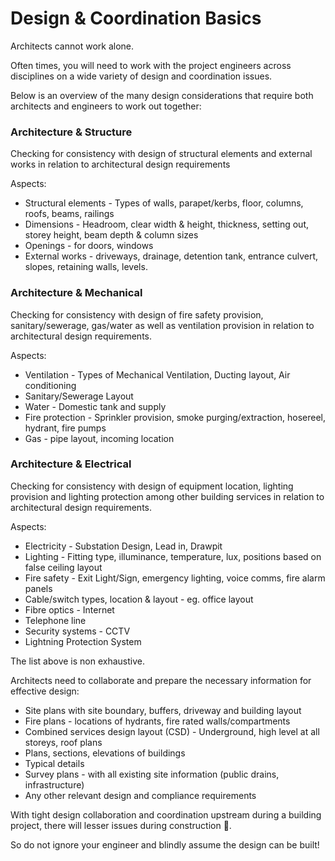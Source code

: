 # Design & Coordination Basics

Architects cannot work alone.

Often times, you will need to work with the project engineers across disciplines on a wide variety of design and coordination issues.

Below is an overview of the many design considerations that require both architects and engineers to work out together:

### Architecture & Structure

Checking for consistency with design of structural elements and external works in relation to architectural design requirements

Aspects:

* Structural elements - Types of walls, parapet/kerbs, floor, columns, roofs, beams, railings
* Dimensions - Headroom, clear width & height, thickness, setting out, storey height, beam depth & column sizes
* Openings - for doors, windows
* External works - driveways, drainage, detention tank, entrance culvert, slopes, retaining walls, levels.

### Architecture & Mechanical

Checking for consistency with design of fire safety provision, sanitary/sewerage, gas/water as well as ventilation provision in relation to architectural design requirements.

Aspects:

* Ventilation - Types of Mechanical Ventilation, Ducting layout, Air conditioning
* Sanitary/Sewerage Layout
* Water - Domestic tank and supply
* Fire protection - Sprinkler provision, smoke purging/extraction, hosereel, hydrant, fire pumps
* Gas - pipe layout, incoming location

### Architecture & Electrical

Checking for consistency with design of equipment location, lighting provision and lighting protection among other building services in relation to architectural design requirements.

Aspects:

* Electricity - Substation Design, Lead in, Drawpit
* Lighting - Fitting type, illuminance, temperature, lux, positions based on false ceiling layout
* Fire safety - Exit Light/Sign, emergency lighting, voice comms, fire alarm panels
* Cable/switch types, location & layout - eg. office layout
* Fibre optics - Internet
* Telephone line
* Security systems - CCTV
* Lightning Protection System

The list above is non exhaustive.

Architects need to collaborate and prepare the necessary information for effective design:

* Site plans with site boundary, buffers, driveway and building layout
* Fire plans - locations of hydrants, fire rated walls/compartments
* Combined services design layout (CSD) - Underground, high level at all storeys, roof plans
* Plans, sections, elevations of buildings
* Typical details
* Survey plans - with all existing site information (public drains, infrastructure)
* Any other relevant design and compliance requirements

With tight design collaboration and coordination upstream during a building project, there will lesser issues during construction 🚧.

So do not ignore your engineer and blindly assume the design can be built!

